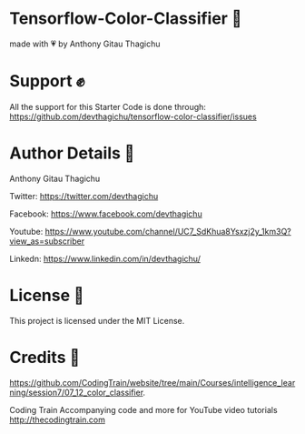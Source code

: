 # Tensorflow-Color-Classifier 🤘

made with 💗 by Anthony Gitau Thagichu 

# Support ✊

All the support for this Starter Code is done through: https://github.com/devthagichu/tensorflow-color-classifier/issues

# Author Details 🤙

Anthony Gitau Thagichu

Twitter: https://twitter.com/devthagichu

Facebook: https://www.facebook.com/devthagichu

Youtube: https://www.youtube.com/channel/UC7_SdKhua8Ysxzj2y_1km3Q?view_as=subscriber

Linkedn: https://www.linkedin.com/in/devthagichu/

# License 🖖

This project is licensed under the MIT License.

# Credits 🤝

https://github.com/CodingTrain/website/tree/main/Courses/intelligence_learning/session7/07_12_color_classifier.

Coding Train
Accompanying code and more for YouTube video tutorials
http://thecodingtrain.com
